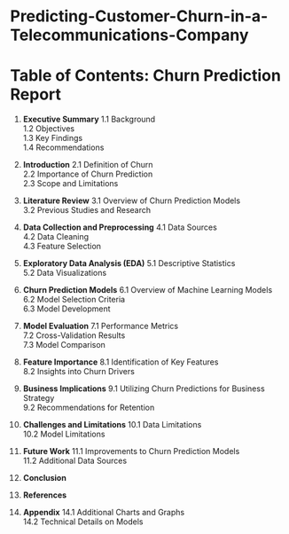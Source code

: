 # Predicting-Customer-Churn-in-a-Telecommunications-Company
# Table of Contents: Churn Prediction Report

1. **Executive Summary**
   1.1 Background  
   1.2 Objectives  
   1.3 Key Findings  
   1.4 Recommendations  

2. **Introduction**
   2.1 Definition of Churn  
   2.2 Importance of Churn Prediction  
   2.3 Scope and Limitations  

3. **Literature Review**
   3.1 Overview of Churn Prediction Models  
   3.2 Previous Studies and Research  

4. **Data Collection and Preprocessing**
   4.1 Data Sources  
   4.2 Data Cleaning  
   4.3 Feature Selection  

5. **Exploratory Data Analysis (EDA)**
   5.1 Descriptive Statistics  
   5.2 Data Visualizations  

6. **Churn Prediction Models**
   6.1 Overview of Machine Learning Models  
   6.2 Model Selection Criteria  
   6.3 Model Development  

7. **Model Evaluation**
   7.1 Performance Metrics  
   7.2 Cross-Validation Results  
   7.3 Model Comparison  

8. **Feature Importance**
   8.1 Identification of Key Features  
   8.2 Insights into Churn Drivers  

9. **Business Implications**
   9.1 Utilizing Churn Predictions for Business Strategy  
   9.2 Recommendations for Retention  

10. **Challenges and Limitations**
    10.1 Data Limitations  
    10.2 Model Limitations  

11. **Future Work**
    11.1 Improvements to Churn Prediction Models  
    11.2 Additional Data Sources  

12. **Conclusion**

13. **References**

14. **Appendix**
    14.1 Additional Charts and Graphs  
    14.2 Technical Details on Models  

